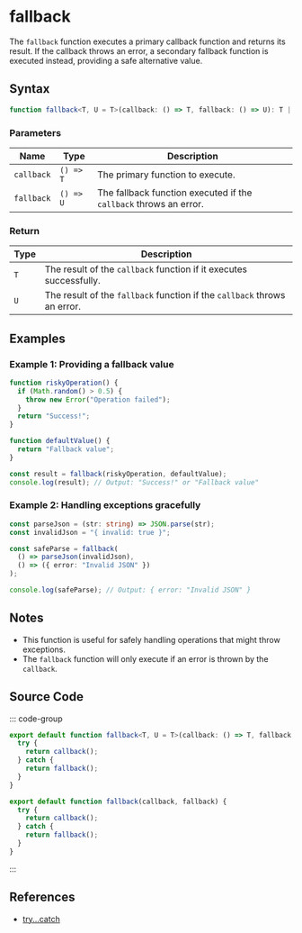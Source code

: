 # fallback

The `fallback` function executes a primary callback function and returns its result. If the callback throws an error, a secondary fallback function is executed instead, providing a safe alternative value.

## Syntax

```typescript
function fallback<T, U = T>(callback: () => T, fallback: () => U): T | U;
```

### Parameters

| Name       | Type               | Description                                                             |
|------------|--------------------|-------------------------------------------------------------------------|
| `callback` | `() => T`          | The primary function to execute.                                        |
| `fallback` | `() => U`          | The fallback function executed if the `callback` throws an error.       |

### Return

| Type      | Description                                                                 |
|-----------|-----------------------------------------------------------------------------|
| `T`       | The result of the `callback` function if it executes successfully.          |
| `U`       | The result of the `fallback` function if the `callback` throws an error.    |

## Examples

### Example 1: Providing a fallback value

```typescript
function riskyOperation() {
  if (Math.random() > 0.5) {
    throw new Error("Operation failed");
  }
  return "Success!";
}

function defaultValue() {
  return "Fallback value";
}

const result = fallback(riskyOperation, defaultValue);
console.log(result); // Output: "Success!" or "Fallback value"
```

### Example 2: Handling exceptions gracefully

```typescript
const parseJson = (str: string) => JSON.parse(str);
const invalidJson = "{ invalid: true }";

const safeParse = fallback(
  () => parseJson(invalidJson),
  () => ({ error: "Invalid JSON" })
);

console.log(safeParse); // Output: { error: "Invalid JSON" }
```

## Notes

- This function is useful for safely handling operations that might throw exceptions.
- The `fallback` function will only execute if an error is thrown by the `callback`.

## Source Code

::: code-group
```typescript
export default function fallback<T, U = T>(callback: () => T, fallback: () => U): T | U {
  try {
    return callback();
  } catch {
    return fallback();
  }
}
```

```javascript
export default function fallback(callback, fallback) {
  try {
    return callback();
  } catch {
    return fallback();
  }
}
```
:::

## References

- [try...catch](https://developer.mozilla.org/en-US/docs/Web/JavaScript/Reference/Statements/try...catch)